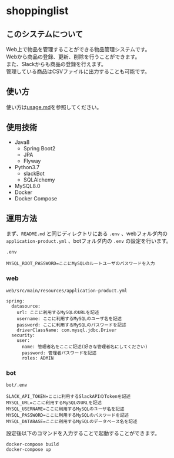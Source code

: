 # shoppinglist

## このシステムについて

Web上で物品を管理することができる物品管理システムです。  
Webから商品の登録、更新、削除を行うことができます。  
また、Slackからも商品の登録を行えます。  
管理している商品はCSVファイルに出力することも可能です。  

## 使い方

使い方は[usage.md](https://github.com/shiotomo/shoppinglist/blob/master/usage.md)を参照してください。

## 使用技術

- Java8
  - Spring Boot2
  - JPA
  - Flyway
- Python3.7
  - slackBot
  - SQLAlchemy
- MySQL8.0
- Docker
- Docker Compose

## 運用方法

まず、`README.md` と同じディレクトリにある `.env` 、webフォルダ内の `application-product.yml` 、botフォルダ内の `.env` の設定を行います。

`.env`
```
MYSQL_ROOT_PASSWORD=ここにMySQLのルートユーザのパスワードを入力
```

### web

`web/src/main/resources/application-product.yml`
```
spring:
  datasource:
    url: ここに利用するMySQLのURLを記述
    username: ここに利用するMySQLのユーザ名を記述
    password: ここに利用するMySQLのパスワードを記述
    driverClassName: com.mysql.jdbc.Driver
  security:
    user:
      name: 管理者名をここに記述(好きな管理者名にしてください)
      password: 管理者パスワードを記述
      roles: ADMIN
```

### bot

`bot/.env`
```
SLACK_API_TOKEN=ここに利用するSlackAPIのTokenを記述
MYSQL_URL=ここに利用するMySQLのURLを記述
MYSQL_USERNAME=ここに利用するMySQLのユーザ名を記述
MYSQL_PASSWORD=ここに利用するMySQLのパスワードを記述
MYSQL_DATABASE=ここに利用するMySQLのデータベース名を記述
```

設定後以下のコマンドを入力することで起動することができます。

```
docker-compose build
docker-compose up
```
